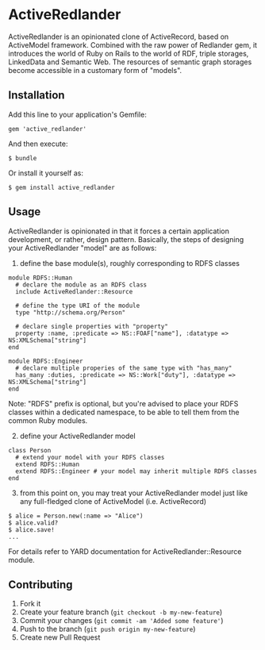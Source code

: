 # ActiveRedlander

ActiveRedlander is an opinionated clone of ActiveRecord, based on ActiveModel framework.
Combined with the raw power of Redlander gem, it introduces the world of Ruby on Rails
to the world of RDF, triple storages, LinkedData and Semantic Web.
The resources of semantic graph storages become accessible in a customary form of "models".

## Installation

Add this line to your application's Gemfile:

    gem 'active_redlander'

And then execute:

    $ bundle

Or install it yourself as:

    $ gem install active_redlander

## Usage

ActiveRedlander is opinionated in that it forces a certain application development,
or rather, design pattern. Basically, the steps of designing your ActiveRedlander "model"
are as follows:

  1) define the base module(s), roughly corresponding to RDFS classes

    module RDFS::Human
      # declare the module as an RDFS class
      include ActiveRedlander::Resource

      # define the type URI of the module
      type "http://schema.org/Person"

      # declare single properties with "property"
      property :name, :predicate => NS::FOAF["name"], :datatype => NS:XMLSchema["string"]
    end

    module RDFS::Engineer
      # declare multiple properies of the same type with "has_many"
      has_many :duties, :predicate => NS::Work["duty"], :datatype => NS:XMLSchema["string"]
    end

  Note: "RDFS" prefix is optional, but you're advised to place your RDFS classes
  within a dedicated namespace, to be able to tell them from the common Ruby modules.

  2) define your ActiveRedlander model

    class Person
      # extend your model with your RDFS classes
      extend RDFS::Human
      extend RDFS::Engineer # your model may inherit multiple RDFS classes
    end

  3) from this point on, you may treat your ActiveRedlander model just like
     any full-fledged clone of ActiveModel (i.e. ActiveRecord)

    $ alice = Person.new(:name => "Alice")
    $ alice.valid?
    $ alice.save!
    ...

For details refer to YARD documentation for ActiveRedlander::Resource module.

## Contributing

1. Fork it
2. Create your feature branch (`git checkout -b my-new-feature`)
3. Commit your changes (`git commit -am 'Added some feature'`)
4. Push to the branch (`git push origin my-new-feature`)
5. Create new Pull Request
